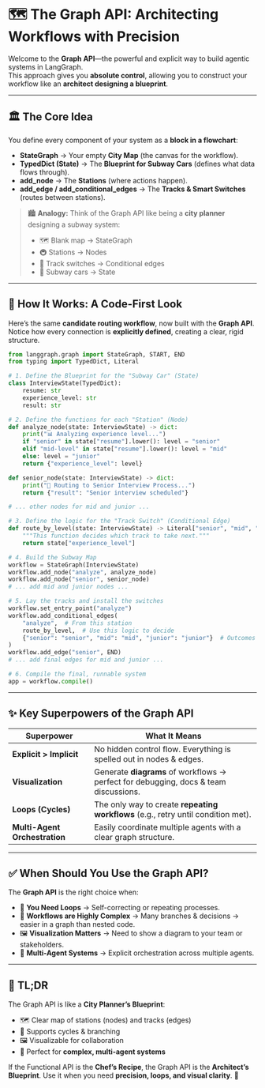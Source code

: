 # 🗺️ The Graph API: Architecting Workflows with Precision  

Welcome to the **Graph API**—the powerful and explicit way to build agentic systems in LangGraph.  
This approach gives you **absolute control**, allowing you to construct your workflow like an **architect designing a blueprint**.  

---

## 🏛️ The Core Idea  

You define every component of your system as a **block in a flowchart**:  
- **StateGraph** → Your empty **City Map** (the canvas for the workflow).  
- **TypedDict (State)** → The **Blueprint for Subway Cars** (defines what data flows through).  
- **add_node** → The **Stations** (where actions happen).  
- **add_edge / add_conditional_edges** → The **Tracks & Smart Switches** (routes between stations).  

> 🏙️ **Analogy:** Think of the Graph API like being a **city planner** designing a subway system:  
> - 🗺️ Blank map → StateGraph  
> - 🚇 Stations → Nodes  
> - 🔀 Track switches → Conditional edges  
> - 🚉 Subway cars → State  

---

## 🚀 How It Works: A Code-First Look  

Here’s the same **candidate routing workflow**, now built with the **Graph API**.  
Notice how every connection is **explicitly defined**, creating a clear, rigid structure.  

```python
from langgraph.graph import StateGraph, START, END
from typing import TypedDict, Literal

# 1. Define the Blueprint for the "Subway Car" (State)
class InterviewState(TypedDict):
    resume: str
    experience_level: str
    result: str

# 2. Define the functions for each "Station" (Node)
def analyze_node(state: InterviewState) -> dict:
    print("📊 Analyzing experience level...")
    if "senior" in state["resume"].lower(): level = "senior"
    elif "mid-level" in state["resume"].lower(): level = "mid"
    else: level = "junior"
    return {"experience_level": level}

def senior_node(state: InterviewState) -> dict:
    print("👔 Routing to Senior Interview Process...")
    return {"result": "Senior interview scheduled"}

# ... other nodes for mid and junior ...

# 3. Define the logic for the "Track Switch" (Conditional Edge)
def route_by_level(state: InterviewState) -> Literal["senior", "mid", "junior"]:
    """This function decides which track to take next."""
    return state["experience_level"]

# 4. Build the Subway Map
workflow = StateGraph(InterviewState)
workflow.add_node("analyze", analyze_node)
workflow.add_node("senior", senior_node)
# ... add mid and junior nodes ...

# 5. Lay the tracks and install the switches
workflow.set_entry_point("analyze")
workflow.add_conditional_edges(
    "analyze",  # From this station
    route_by_level,  # Use this logic to decide
    {"senior": "senior", "mid": "mid", "junior": "junior"}  # Outcomes → Stations
)
workflow.add_edge("senior", END)
# ... add final edges for mid and junior ...

# 6. Compile the final, runnable system
app = workflow.compile()
````

---

## ✨ Key Superpowers of the Graph API

| Superpower                    | What It Means                                                                        |
| ----------------------------- | ------------------------------------------------------------------------------------ |
| **Explicit > Implicit**       | No hidden control flow. Everything is spelled out in nodes & edges.                  |
| **Visualization**             | Generate **diagrams** of workflows → perfect for debugging, docs & team discussions. |
| **Loops (Cycles)**            | The only way to create **repeating workflows** (e.g., retry until condition met).    |
| **Multi-Agent Orchestration** | Easily coordinate multiple agents with a clear graph structure.                      |

---

## ✅ When Should You Use the Graph API?

The **Graph API** is the right choice when:

* 🔁 **You Need Loops** → Self-correcting or repeating processes.
* 🌳 **Workflows are Highly Complex** → Many branches & decisions → easier in a graph than nested code.
* 🖼️ **Visualization Matters** → Need to show a diagram to your team or stakeholders.
* 🤝 **Multi-Agent Systems** → Explicit orchestration across multiple agents.

---

## 🎯 TL;DR

The Graph API is like a **City Planner’s Blueprint**:

* 🗺️ Clear map of stations (nodes) and tracks (edges)
* 🔁 Supports cycles & branching
* 🖼️ Visualizable for collaboration
* 🔧 Perfect for **complex, multi-agent systems**

If the Functional API is the **Chef’s Recipe**, the Graph API is the **Architect’s Blueprint**.
Use it when you need **precision, loops, and visual clarity**. 🚀

```

